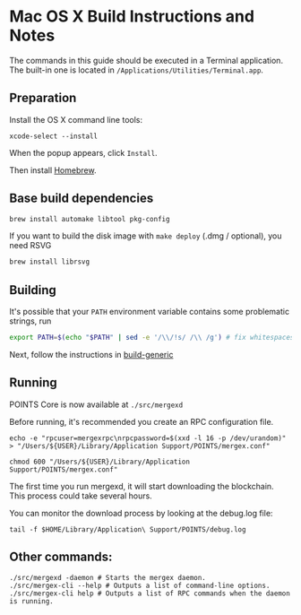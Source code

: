 Mac OS X Build Instructions and Notes
====================================
The commands in this guide should be executed in a Terminal application.
The built-in one is located in `/Applications/Utilities/Terminal.app`.

Preparation
-----------
Install the OS X command line tools:

`xcode-select --install`

When the popup appears, click `Install`.

Then install [Homebrew](https://brew.sh).

Base build dependencies
-----------------------

```bash
brew install automake libtool pkg-config
```

If you want to build the disk image with `make deploy` (.dmg / optional), you need RSVG
```bash
brew install librsvg
```

Building
--------

It's possible that your `PATH` environment variable contains some problematic strings, run
```bash
export PATH=$(echo "$PATH" | sed -e '/\\/!s/ /\\ /g') # fix whitespaces
```

Next, follow the instructions in [build-generic](build-generic.md)

Running
-------

POINTS Core is now available at `./src/mergexd`

Before running, it's recommended you create an RPC configuration file.

    echo -e "rpcuser=mergexrpc\nrpcpassword=$(xxd -l 16 -p /dev/urandom)" > "/Users/${USER}/Library/Application Support/POINTS/mergex.conf"

    chmod 600 "/Users/${USER}/Library/Application Support/POINTS/mergex.conf"

The first time you run mergexd, it will start downloading the blockchain. This process could take several hours.

You can monitor the download process by looking at the debug.log file:

    tail -f $HOME/Library/Application\ Support/POINTS/debug.log

Other commands:
-------

    ./src/mergexd -daemon # Starts the mergex daemon.
    ./src/mergex-cli --help # Outputs a list of command-line options.
    ./src/mergex-cli help # Outputs a list of RPC commands when the daemon is running.
